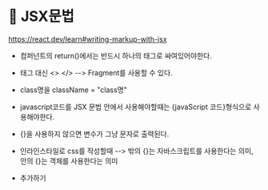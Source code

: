 
# 💙 JSX문법

https://react.dev/learn#writing-markup-with-jsx


- 컴퍼넌트의 return()에서는 반드시 하나의 태그로 싸여있어야한다.
- 태그 대신 <> </>  -->   Fragment를 사용할 수 있다.
- class명을 className = "class명"
- javascript코드를 JSX 문법 안에서 사용해야할때는 {javaScript 코드}형식으로 사용해야한다.

- {}을 사용하지 않으면 변수가 그냥 문자로 출력된다.
- 인라인스타일로 css를 작성할때 --> 밖의 {}는 자바스크립트를 사용한다는 의미, 안의 {}는 객체를 사용한다는 의미
- <div style={{ width: "300px", height: "200px" }}>추가하기</div>

